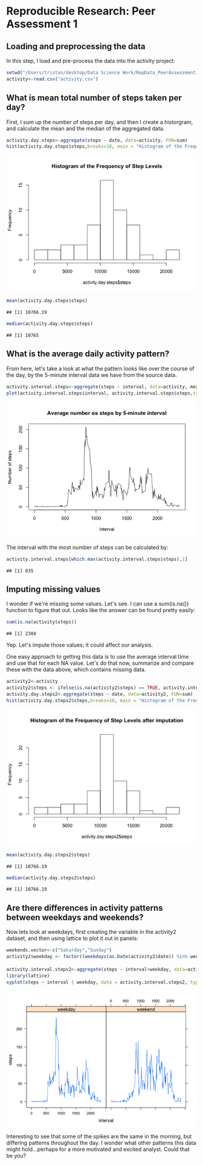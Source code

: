 # Reproducible Research: Peer Assessment 1

## Loading and preprocessing the data
In this step, I load and pre-process the data into the activity project:

```r
setwd("/Users/triston/desktop/Data Science Work/RepData_PeerAssessment1/")
activity<-read.csv("activity.csv")
```


## What is mean total number of steps taken per day?
First, I sum up the number of steps per day, and then I create a historgram, and calculate the mean and the median of the aggregated data.


```r
activity.day.steps<-aggregate(steps ~ date, data=activity, FUN=sum)
hist(activity.day.steps$steps,breaks=10, main = "Histogram of the Frequency of Step Levels")
```

![](PA1_template_files/figure-html/unnamed-chunk-2-1.png)<!-- -->

```r
mean(activity.day.steps$steps)
```

```
## [1] 10766.19
```

```r
median(activity.day.steps$steps)
```

```
## [1] 10765
```


## What is the average daily activity pattern?
From here, let's take a look at what the pattern looks like over the course of the day, by the 5-minute interval data we have from the source data.


```r
activity.interval.steps<-aggregate(steps ~ interval, data=activity, mean)
plot(activity.interval.steps$interval, activity.interval.steps$steps,type="l", main = "Average number os steps by 5-minute interval", xlab="Interval", ylab="Number of steps")
```

![](PA1_template_files/figure-html/unnamed-chunk-3-1.png)<!-- -->

The interval with the most number of steps can be calculated by:



```r
activity.interval.steps[which.max(activity.interval.steps$steps),1]
```

```
## [1] 835
```

## Imputing missing values
I wonder if we're missing some values. Let's see.  I can use a sum(is.na()) function to figure that out.  Looks like the answer can be found pretty easily:


```r
sum(is.na(activity$steps))
```

```
## [1] 2304
```
Yep.  Let's impute those values; it could affect our analysis.

One easy approach to getting this data is to use the average interval time and use that for each NA value.  Let's do that now, summarize and compare these with the data above, which contains missing data.


```r
activity2<-activity
activity2$steps <- ifelse(is.na(activity2$steps) == TRUE, activity.interval.steps$steps[activity.interval.steps$interval %in% activity2$interval], activity2$steps)
activity.day.steps2<-aggregate(steps ~ date, data=activity2, FUN=sum)
hist(activity.day.steps2$steps,breaks=10, main = "Histogram of the Frequency of Step Levels after imputation")
```

![](PA1_template_files/figure-html/unnamed-chunk-6-1.png)<!-- -->

```r
mean(activity.day.steps2$steps)
```

```
## [1] 10766.19
```

```r
median(activity.day.steps2$steps)
```

```
## [1] 10766.19
```

## Are there differences in activity patterns between weekdays and weekends?
Now lets look at weekdays, first creating the variable in the activity2 dataset, and then using lattice to plot it out in panels:


```r
weekends.vector<-c("Saturday","Sunday")
activity2$weekday <- factor((weekdays(as.Date(activity2$date)) %in% weekends.vector), levels=c(FALSE, TRUE), labels=c('weekday', 'weekend'))

activity.interval.steps2<-aggregate(steps ~ interval+weekday, data=activity2, mean)
library(lattice)
xyplot(steps ~ interval | weekday, data = activity.interval.steps2, type = "l")
```

![](PA1_template_files/figure-html/unnamed-chunk-7-1.png)<!-- -->

Interesting to see that some of the spikes are the same in the morning, but differing patterns throughout the day.  I wonder what other patterns this data might hold...perhaps for a more motivated and excited analyst.  Could that be you?
